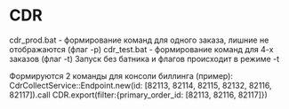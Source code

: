 # CDR

cdr_prod.bat - формирование команд для одного заказа, лишние не отображаются  (флаг -p)
cdr_test.bat - формирование команд для 4-х заказов (флаг -t)
Запуск без батника и флагов происходит в режиме -t

Формируются 2 команды для консоли биллинга (пример):
CdrCollectService::Endpoint.new(id: [82113, 82114, 82115, 82132, 82116, 82117]).call
CDR.export(filter:{primary_order_id: [82113, 82116, 82117]})
